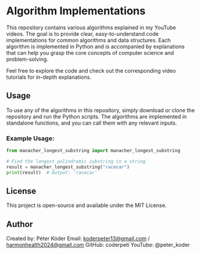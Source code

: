 # Algorithm Implementations

This repository contains various algorithms explained in my YouTube videos. The goal is to provide clear, easy-to-understand code implementations for common algorithms and data structures. Each algorithm is implemented in Python and is accompanied by explanations that can help you grasp the core concepts of computer science and problem-solving.

Feel free to explore the code and check out the corresponding video tutorials for in-depth explanations.

## Usage

To use any of the algorithms in this repository, simply download or clone the repository and run the Python scripts. The algorithms are implemented in standalone functions, and you can call them with any relevant inputs.

### Example Usage:

```python
from manacher_longest_substring import manacher_longest_substring

# Find the longest palindromic substring in a string
result = manacher_longest_substring("racecar")
print(result)  # Output: 'racecar'
```

## License

This project is open-source and available under the MIT License.

## Author

Created by: Péter Kóder
Email: koderpeter13@gmail.com / harmonhealth2024@gmail.com
GitHub: coderpeti
YouTube: @peter_koder
